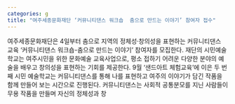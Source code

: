```yaml
---
categories: g
title: "여주세종문화재단 ‘커뮤니티댄스 워크숍  춤으로 만드는 이야기’ 참여자 접수"
---
```

여주세종문화재단은 4일부터 춤으로 지역의 정체성·창의성을 표현하는 커뮤니티댄스 교육 ‘커뮤니티댄스 워크숍-춤으로 만드는 이야기’ 참여자를 모집한다. 재단의 시민예술학교는 여주시민을 위한 문화예술 교육사업으로, 평소 접하기 어려운 다양한 분야의 예술을 배우고 창의성을 표현하는 기회를 제공한다. 9월 ‘샌드아트 체험교육’에 이은 두 번째 시민 예술학교는 커뮤니티댄스를 통해 나를 표현하고 여주의 이야기가 담긴 작품을 함께 만들어 보는 시간으로 진행된다. 커뮤니티댄스는 사회적 공통분모를 지닌 사람들이 무용 작품을 만들며 자신의 정체성과 창